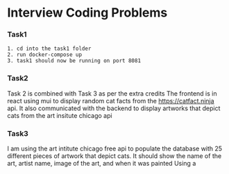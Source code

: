# Interview Coding Problems

### Task1
    1. cd into the task1 folder
    2. run docker-compose up
    3. task1 should now be running on port 8081

### Task2
Task 2 is combined with Task 3 as per the extra credits
The frontend is in react using mui to display random cat facts from the https://catfact.ninja api.
It also communicated with the backend to display artworks that depict cats from the art insitute chicago api
### Task3
I am using the art intitute chicago free api to populate the database with 25 different pieces of artwork that depict cats. It should show the name of the art, artist name, image of the art, and when it was painted
Using a 
